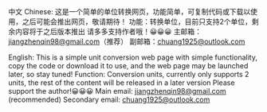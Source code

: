 中文 Chinese:
这是一个简单的单位转换网页，功能简单，可复制代码或下载以使用，之后可能会推出网页，敬请期待！
功能：转换单位，目前只支持2个单位，剩余内容将于之后版本推出
请多多支持作者哦！😀😀😀
主邮箱：jiangzhenqin98@gmail.com（推荐）
副邮箱：chuang1925@outlook.com

English:
This is a simple unit conversion web page with simple functionality, copy the code or download it to use, and the web page may be launched later, so stay tuned!
Function: Conversion units, currently only supports 2 units, the rest of the content will be released in a later version
Please support the author!😀😀😀
Main email: jiangzhenqin98@gmail.com (recommended)
Secondary email: chuang1925@outlook.com
